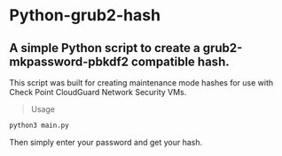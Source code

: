# Python-grub2-hash

## A simple Python script to create a grub2-mkpassword-pbkdf2 compatible hash.

This script was built for creating maintenance mode hashes for use with Check Point CloudGuard Network Security VMs. 

> Usage

```bash
python3 main.py
```

Then simply enter your password and get your hash.

